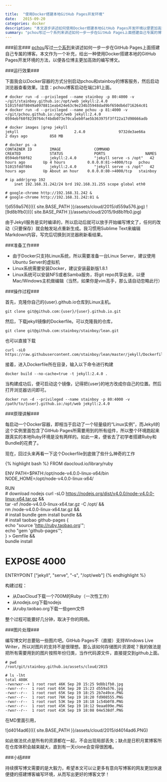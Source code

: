 ```yaml
---

title:  "使用Docker搭建本地GitHub Pages开发环境"
date:   2015-09-20
categories: docker
description: "本文逐步讲述如何使用Docker搭建本地GitHub Pages开发环境以便更加高效的编写博文"
summary: "pchou写过一个系列来讲述如何一步一步在GitHub Pages上面搭建自己专属的博客。本文作为一个补充，给出一种使用Docker搭建本地的GitHub Pages开发环境的方法，以便各位博主更加高效的编写博文。"
---
```


###前言###
[pchou](http://pchou.info/)写过[一个系列](http://www.pchou.info/category.html#web-build)来讲述如何一步一步在GitHub Pages上面搭建自己专属的博客。本文作为一个补充，给出一种使用Docker搭建本地的GitHub Pages开发环境的方法，以便各位博主更加高效的编写博文。

###运行效果###

下面我会以Docker容器的方式分别启动pchou和stainboy的博客服务，然后启动浏览器查看效果。注意：pchou博客启动在端口81上面。

    # docker run -d --privileged --name stainboy -p 80:4000 -v ~/git/stainboy.github.io:/opt/web jekyll:2.4.0
    51015fddf8049a0978811eab424e63c9e234b35948dad9bf650db6d716264c01
    # docker run -d --privileged --name pchou -p 81:4000 -v ~/git/pchou.github.io:/opt/web jekyll:2.4.0
    0594ebf60f8239764cf4bdb073e70ca5eb0fae5b363975f3ff22a17d98666adb

    # docker images |grep jekyll
    jekyll                         2.4.0               9732de3ae66a        2 days ago          858 MB
    
    # docker ps -a
    CONTAINER ID        IMAGE               COMMAND                  CREATED             STATUS              PORTS                  NAMES
    0594ebf60f82        jekyll:2.4.0        "jekyll serve -s /opt"   42 hours ago        Up 4 hours          0.0.0.0:81->4000/tcp   pchou
    51015fddf804        jekyll:2.4.0        "jekyll serve -s /opt"   42 hours ago        Up About an hour    0.0.0.0:80->4000/tcp   stainboy
    
    # ip addr|grep 192
        inet 192.168.31.242/24 brd 192.168.31.255 scope global eth0

    # google-chrome http://192.168.31.242 &
    # google-chrome http://192.168.31.242:81 &

![d559a576]({{ site.BASE_PATH }}/assets/cloud/2015/d559a576.jpg)
![9d8b1fb0]({{ site.BASE_PATH }}/assets/cloud/2015/9d8b1fb0.jpg)

由于Jekyll服务是实时编译的，所以启动后就可以放手开始编写博文了，任何的改动（只要保存）就会触发站点重新生成。我习惯用Sublime Text来编辑Markdown内容，写完后切换到浏览器刷新看结果。


###准备工作###
- 由于Docker只支持Linux系统，所以需要准备一台Linux Server，建议使用Ubuntu Server的虚拟机
- Linux系统需要安装Docker，建议安装最新版1.8.1
- Linux系统可以安装NFS或者Samba服务，将git repo共享出来，以便Mac/Windows主机做编辑（当然，如果你是vim高手，那么请自动忽略此行）


###操作过程###

首先，克隆你自己的{user}.github.io仓库到Linux主机。

    git clone git@github.com:{user}/{user}.github.io.git

然后，下载jekyll镜像的Dockerfile。可以克隆我的仓库，

    git clone git@github.com:stainboy/stainboy/lean.git

也可以直接下载

    curl -sLO https://raw.githubusercontent.com/stainboy/lean/master/jekyll/Dockerfile

接着，进入Dockerfile所在目录，输入以下命令进行构建

    docker build --no-cache=true -t jekyll:2.4.0 .

当构建成功后，便可启动这个镜像，记得把{user}的地方改成你自己的位置。然后打开浏览器访问即可。

    docker run -d --privileged --name stainboy -p 80:4000 -v /path/to/{user}.github.io:/opt/web jekyll:2.4.0

###原理讲解###

每启动一个Docker容器，即相当于启动了一个轻量级的“Linux实例”，而Jekyll的这个实例里面包含了GitHub Pages所需要用到的所有组件，所以整个环境跑起来跟真实的本地Ruby环境是没有两样的。如此一来，便省去了初学者搭建Ruby和Bundle的花费了。

现在，回过头来再看一下这个Dockerfile到底做了些什么神奇的工作


{% highlight bash %}
FROM daocloud.io/library/ruby

ENV PATH=$PATH:/opt/node-v4.0.0-linux-x64/bin \
    NODE_HOME=/opt/node-v4.0.0-linux-x64/

RUN \
    # download nodejs
    curl -sLO https://nodejs.org/dist/v4.0.0/node-v4.0.0-linux-x64.tar.gz &&\
    tar -xf /node-v4.0.0-linux-x64.tar.gz -C /opt/ &&\
    rm /node-v4.0.0-linux-x64.tar.gz &&\
    # install bundle
    gem install bundle &&\
    # install taobao github-pages
    { \
        echo "source 'http://ruby.taobao.org'"; \
        echo "gem 'github-pages'"; \
    } > Gemfile &&\
    bundle install

# EXPOSE 4000

ENTRYPOINT ["jekyll", "serve", "-s", "/opt/web"]
{% endhighlight %}

构建过程：

- 从DaoCloud下载一个700M的Ruby（一次性工作）
- 从nodejs.org下载nodejs
- 从ruby.taobao.org下载一些gem文件

整个过程可能要好几分钟，取决于你的网络。

###图片处理###

编写博文时总要贴一些图片吧。GitHub Pages不（直接）支持Windows Live Writer，所以对图片的支持不是很理想。那么该如何存储图片资源呢？我的做法是把所有需要用到的图片按照年份归类，当作代码源文件，直接提交到github上面。

    # pwd
    /root/git/stainboy.github.io/assets/cloud/2015
    
    # ls -lht
    total 408K
    -rwxrwxr--+ 1 root root 46K Sep 20 15:25 9d8b1fb0.jpg
    -rwxr--r--  1 root root 65K Sep 20 15:23 d559a576.jpg
    -rwxr--r--  1 root root 65K Sep 19 18:25 2b7e49ce.PNG
    -rwxr--r--  1 root root 76K Sep 19 18:20 fd908555.PNG
    -rwxr--r--  1 root root 53K Sep 19 18:18 1c54b0f8.PNG
    -rwxr--r--  1 root root 45K Sep 19 18:12 9eaa699e.PNG
    -rwxr--r--  1 root root 41K Sep 19 18:08 04e538df.PNG

在MD里面引用，

![d4014ad6]({{ site.BASE_PATH }}/assets/cloud/2015/d4014ad6.PNG)

如此做法优点是所有的资源都在一起，不会出现局部丢失；缺点是日积月累博客所在仓库体积会越来越大，直到有一天clone会变得很困难。


###小结###

持续撰写博文需要的是大毅力，希望本文可以让更多有意向写博客的网友更加快速便捷的搭建博客编写环境，从而写出更好的博客文学！